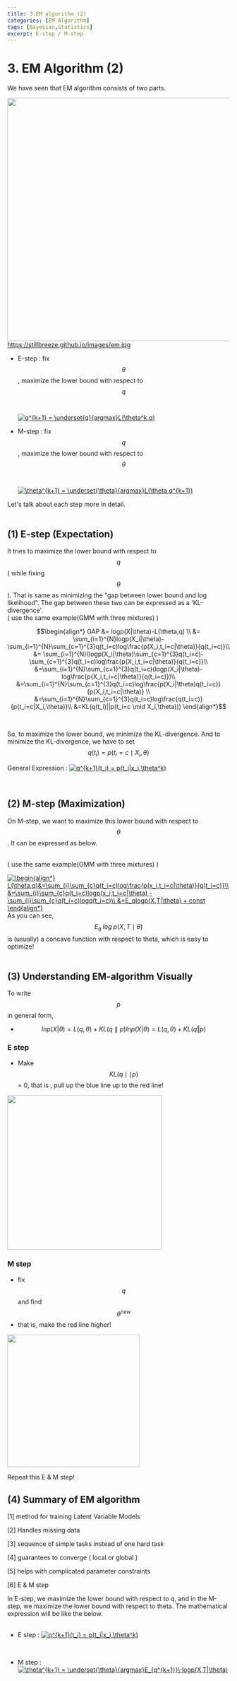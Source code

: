 ```yaml
---
title: 3.EM algorithm (2)
categories: [EM Algorithm]
tags: [Bayesian,Statistics]
excerpt: E-step / M-step
---
```


# 3. EM Algorithm (2)
<script src="https://cdn.mathjax.org/mathjax/latest/MathJax.js?config=TeX-AMS-MML_HTMLorMML" type="text/javascript"></script>

We have seen that EM algorithm consists of two parts.
<br>

<img src="https://stillbreeze.github.io/images/em.jpg" width="550" /> <br>
https://stillbreeze.github.io/images/em.jpg
<br>

- E-step : fix $$\theta$$, maximize the lower bound with respect to $$q$$<br> <br>
<a href="https://www.codecogs.com/eqnedit.php?latex=q^{k&plus;1}&space;=&space;\underset{q}{argmax}L(\theta^k,q)" target="_blank"><img src="https://latex.codecogs.com/gif.latex?q^{k&plus;1}&space;=&space;\underset{q}{argmax}L(\theta^k,q)" title="q^{k+1} = \underset{q}{argmax}L(\theta^k,q)" /></a>

- M-step : fix $$q$$, maximize the lower bound with respect to $$\theta$$ <br> <br>
<a href="https://www.codecogs.com/eqnedit.php?latex=\theta^{k&plus;1}&space;=&space;\underset{\theta}{argmax}L(\theta,q^{k&plus;1})" target="_blank"><img src="https://latex.codecogs.com/gif.latex?\theta^{k&plus;1}&space;=&space;\underset{\theta}{argmax}L(\theta,q^{k&plus;1})" title="\theta^{k+1} = \underset{\theta}{argmax}L(\theta,q^{k+1})" /></a>

Let's talk about each step more in detail.
<br>
<br>

## (1) E-step (Expectation)
It tries to maximize the lower bound with respect to $$q$$ ( while fixing $$\theta$$ ). That is same as minimizing the "gap between lower bound and log likelihood". The gap between these two can be expressed as a 'KL-divergence'.
<br>
( use the same example(GMM with three mixtures) )

$$\begin{align*} GAP &= logp(X|\theta)-L(\theta,q) \\ &= \sum_{i=1}^{N}logp(X_i|\theta)-\sum_{i=1}^{N}\sum_{c=1}^{3}q(t_i=c)log\frac{p(X_i,t_i=c|\theta)}{q(t_i=c)}\\ &= \sum_{i=1}^{N}(logp(X_i|\theta)\sum_{c=1}^{3}q(t_i=c)-\sum_{c=1}^{3}q(t_i=c)log\frac{p(X_i,t_i=c|\theta)}{q(t_i=c)}\\ &=\sum_{i=1}^{N}\sum_{c=1}^{3}q(t_i=c)(logp(X_i|\theta)-log\frac{p(X_i,t_i=c|\theta)}{q(t_i=c)})\\ &=\sum_{i=1}^{N}\sum_{c=1}^{3}q(t_i=c)log\frac{p(X_i|\theta)q(t_i=c)}{p(X_i,t_i=c|\theta)} \\ &=\sum_{i=1}^{N}\sum_{c=1}^{3}q(t_i=c)log\frac{q(t_i=c)}{p(t_i=c|X_i,\theta)}\\ &=KL(q(t_i)||p(t_i=c \mid X_i,\theta))) \end{align*}$$

<br>

So, to maximize the lower bound, we minimize the KL-divergence. And to minimize the KL-divergence, we have to set $$q(t_i) = p(t_i = c \mid X_i,\theta)$$



General Expression : <a href="https://www.codecogs.com/eqnedit.php?latex=q^{k&plus;1}(t_i)&space;=&space;p(t_i|x_i,\theta^k)" target="_blank"><img src="https://latex.codecogs.com/gif.latex?q^{k&plus;1}(t_i)&space;=&space;p(t_i|x_i,\theta^k)" title="q^{k+1}(t_i) = p(t_i|x_i,\theta^k)" /></a>

<br>

## (2) M-step (Maximization)
On M-step, we want to maximize this lower bound with respect to $$\theta$$. It can be expressed as below. <br>
<br>

( use the same example(GMM with three mixtures) )

<a href="https://www.codecogs.com/eqnedit.php?latex=\begin{align*}&space;L(\theta,q)&=\sum_{i}\sum_{c}q(t_i=c)log\frac{p(x_i,t_i=c|\theta)}{q(t_i=c)}\\&space;&=\sum_{i}\sum_{c}q(t_i=c)logp(x_i,t_i=c|\theta)&space;-&space;\sum_{i}\sum_{c}q(t_i=c)logq(t_i=c)\\&space;&=E_qlogp(X,T|\theta)&space;&plus;&space;const&space;\end{align*}" target="_blank"><img src="https://latex.codecogs.com/gif.latex?\begin{align*}&space;L(\theta,q)&=\sum_{i}\sum_{c}q(t_i=c)log\frac{p(x_i,t_i=c|\theta)}{q(t_i=c)}\\&space;&=\sum_{i}\sum_{c}q(t_i=c)logp(x_i,t_i=c|\theta)&space;-&space;\sum_{i}\sum_{c}q(t_i=c)logq(t_i=c)\\&space;&=E_qlogp(X,T|\theta)&space;&plus;&space;const&space;\end{align*}" title="\begin{align*} L(\theta,q)&=\sum_{i}\sum_{c}q(t_i=c)log\frac{p(x_i,t_i=c|\theta)}{q(t_i=c)}\\ &=\sum_{i}\sum_{c}q(t_i=c)logp(x_i,t_i=c|\theta) - \sum_{i}\sum_{c}q(t_i=c)logq(t_i=c)\\ &=E_qlogp(X,T|\theta) + const \end{align*}" /></a>
<br> As you can see, $$E_q\;log\;p(X,T\mid \theta)$$ is (usually) a concave function with respect to theta, which is easy to optimize!
<br>
<br>

## (3) Understanding EM-algorithm Visually

To write $$p$$  in general form, 

- $$lnp(X|θ)=L(q,θ)+KL(q∥p)ln⁡p(X|θ)=L(q,θ)+KL(q‖p)$$



### E step

- Make $$KL(q\mid \mid p)$$ = 0, that is , pull up the blue line up to the red line!



<img src="http://norman3.github.io/prml/images/Figure9.12.png" width="350" /> </br>



### M step

- fix $$q$$ and find $$\theta^{new}$$
- that is, make the red line higher!

<img src="http://norman3.github.io/prml/images/Figure9.13.png" width="300" /> </br>



Repeat this E & M step!



## (4) Summary of EM algorithm 
[1] method for training Latent Variable Models 
<br>

[2] Handles missing data 
<br>

[3] sequence of simple tasks instead of one hard task 
<br>

[4] guarantees to converge ( local or global ) 
<br>

[5] helps with complicated parameter constraints
<br>

[6] E & M step <br>

In E-step, we maximize the lower bound with respect to q, and in the M-step, we maximize the lower bound with respect to theta. The mathematical expression will be like the below.
<br>
<br>

- E step : <a href="https://www.codecogs.com/eqnedit.php?latex=q^{k&plus;1}(t_i)&space;=&space;p(t_i|x_i,\theta^k)" target="_blank"><img src="https://latex.codecogs.com/gif.latex?q^{k&plus;1}(t_i)&space;=&space;p(t_i|x_i,\theta^k)" title="q^{k+1}(t_i) = p(t_i|x_i,\theta^k)" /></a>
<br>

- M step : <a href="https://www.codecogs.com/eqnedit.php?latex=\theta^{k&plus;1}&space;=&space;\underset{\theta}{argmax}E_{q^{k&plus;1}}\;logp(X,T|\theta)" target="_blank"><img src="https://latex.codecogs.com/gif.latex?\theta^{k&plus;1}&space;=&space;\underset{\theta}{argmax}E_{q^{k&plus;1}}\;logp(X,T|\theta)" title="\theta^{k+1} = \underset{\theta}{argmax}E_{q^{k+1}}\;logp(X,T|\theta)" /></a>

